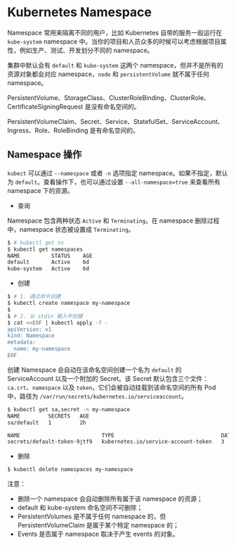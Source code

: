 # Kubernetes Namespace

Namespace 常用来隔离不同的用户，比如 Kubernetes 自带的服务一般运行在 `kube-system` namespace 中。当你的项目和人员众多的时候可以考虑根据项目属性，例如生产、测试、开发划分不同的 namespace。

集群中默认会有 `default` 和 `kube-system` 这两个 namespace，但并不是所有的资源对象都会对应 namespace，`node` 和 `persistentVolume` 就不属于任何 namespace。

PersistentVolume、StorageClass、ClusterRoleBinding、ClusterRole、CertificateSigningRequest 是没有命名空间的。

PersistentVolumeClaim、Secret、Service、StatefulSet、ServiceAccount、Ingress、Role、RoleBinding 是有命名空间的。


## Namespace 操作

`kubect` 可以通过 `--namespace` 或者 `-n` 选项指定 namespace。如果不指定，默认为 `default`。查看操作下，也可以通过设置 `--all-namespace=true` 来查看所有 namespace 下的资源。

* 查询

Namespace 包含两种状态 `Active` 和 `Terminating`。在 namespace 删除过程中，namespace 状态被设置成 `Terminating`。

```bash
$ # kubectl get ns
$ kubectl get namespaces
NAME          STATUS    AGE
default       Active    6d
kube-system   Active    6d
```

* 创建

```bash
$ # 1. 通过命令创建
$ kubectl create namespace my-namespace
$
$ # 2. 从 stdin 输入中创建
$ cat <<EOF | kubectl apply -f -
apiVersion: v1
kind: Namespace
metadata:
  name: my-namespace
EOF
```

创建 Namespace 会自动在该命名空间创建一个名为 `default` 的 ServiceAccount 以及一个附加的 Secret。该 Secret 默认包含三个文件：`ca.crt`、`namespace` 以及 `token`，它们会被自动挂载到该命名空间的所有 Pod 中，路径为 `/var/run/secrets/kubernetes.io/serviceaccount`。

```bash
$ kubectl get sa,secret -n my-namespace
NAME         SECRETS   AGE
sa/default   1         2h

NAME                          TYPE                                  DATA      AGE
secrets/default-token-9jtf9   kubernetes.io/service-account-token   3         2h
```

* 删除

```bash
$ kubectl delete namespaces my-namespace
```

注意：

  * 删除一个 namespace 会自动删除所有属于该 namespace 的资源；
  * default 和 kube-system 命名空间不可删除；
  * PersistentVolumes 是不属于任何 namespace 的，但 PersistentVolumeClaim 是属于某个特定 namespace 的；
  * Events 是否属于 namespace 取决于产生 events 的对象。

<!--

## Todo

1. 哪些资源对象有 Namespace，哪些资源对象没有 Namespace

-->
